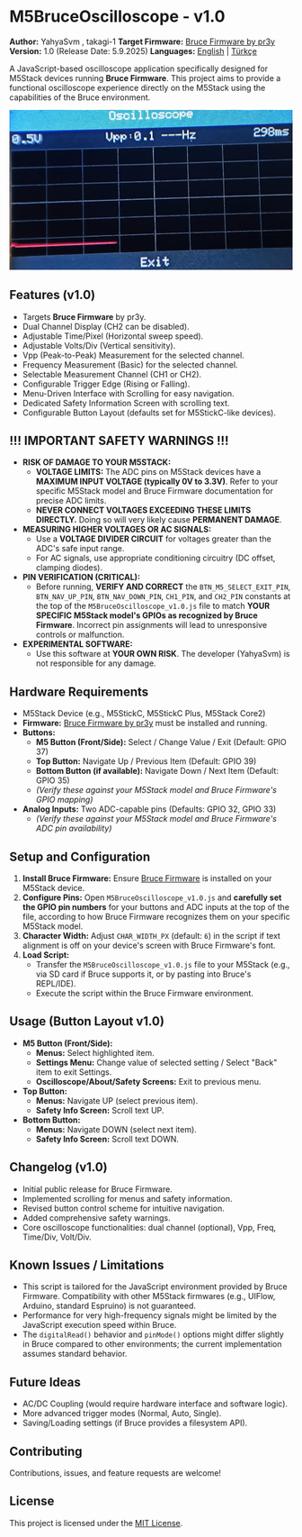 # M5BruceOscilloscope - v1.0

**Author:** YahyaSvm , takagi-1
**Target Firmware:** [Bruce Firmware by pr3y](https://github.com/pr3y/Bruce)
**Version:** 1.0 (Release Date: 5.9.2025) 
**Languages:** [English](./README.md) | [Türkçe](./README_tr.md)

A JavaScript-based oscilloscope application specifically designed for M5Stack devices running **Bruce Firmware**. This project aims to provide a functional oscilloscope experience directly on the M5Stack using the capabilities of the Bruce environment.


![M5BruceOscilloscope Screenshot](./assets/screenshot_scope.png) 

## Features (v1.0)

*   Targets **Bruce Firmware** by pr3y.
*   Dual Channel Display (CH2 can be disabled).
*   Adjustable Time/Pixel (Horizontal sweep speed).
*   Adjustable Volts/Div (Vertical sensitivity).
*   Vpp (Peak-to-Peak) Measurement for the selected channel.
*   Frequency Measurement (Basic) for the selected channel.
*   Selectable Measurement Channel (CH1 or CH2).
*   Configurable Trigger Edge (Rising or Falling).
*   Menu-Driven Interface with Scrolling for easy navigation.
*   Dedicated Safety Information Screen with scrolling text.
*   Configurable Button Layout (defaults set for M5StickC-like devices).

## !!! IMPORTANT SAFETY WARNINGS !!!

*   **RISK OF DAMAGE TO YOUR M5STACK:**
    *   **VOLTAGE LIMITS:** The ADC pins on M5Stack devices have a **MAXIMUM INPUT VOLTAGE (typically 0V to 3.3V)**. Refer to your specific M5Stack model and Bruce Firmware documentation for precise ADC limits.
    *   **NEVER CONNECT VOLTAGES EXCEEDING THESE LIMITS DIRECTLY.** Doing so will very likely cause **PERMANENT DAMAGE**.
*   **MEASURING HIGHER VOLTAGES OR AC SIGNALS:**
    *   Use a **VOLTAGE DIVIDER CIRCUIT** for voltages greater than the ADC's safe input range.
    *   For AC signals, use appropriate conditioning circuitry (DC offset, clamping diodes).
*   **PIN VERIFICATION (CRITICAL):**
    *   Before running, **VERIFY AND CORRECT** the `BTN_M5_SELECT_EXIT_PIN`, `BTN_NAV_UP_PIN`, `BTN_NAV_DOWN_PIN`, `CH1_PIN`, and `CH2_PIN` constants at the top of the `M5BruceOscilloscope_v1.0.js` file to match **YOUR SPECIFIC M5Stack model's GPIOs as recognized by Bruce Firmware**. Incorrect pin assignments will lead to unresponsive controls or malfunction.
*   **EXPERIMENTAL SOFTWARE:**
    *   Use this software at **YOUR OWN RISK**. The developer (YahyaSvm) is not responsible for any damage.

## Hardware Requirements

*   M5Stack Device (e.g., M5StickC, M5StickC Plus, M5Stack Core2)
*   **Firmware:** [Bruce Firmware by pr3y](https://github.com/pr3y/Bruce) must be installed and running.
*   **Buttons:**
    *   **M5 Button (Front/Side):** Select / Change Value / Exit (Default: GPIO 37)
    *   **Top Button:** Navigate Up / Previous Item (Default: GPIO 39)
    *   **Bottom Button (if available):** Navigate Down / Next Item (Default: GPIO 35)
    *   *(Verify these against your M5Stack model and Bruce Firmware's GPIO mapping)*
*   **Analog Inputs:** Two ADC-capable pins (Defaults: GPIO 32, GPIO 33)
    *   *(Verify these against your M5Stack model and Bruce Firmware's ADC pin availability)*

## Setup and Configuration

1.  **Install Bruce Firmware:** Ensure [Bruce Firmware](https://github.com/pr3y/Bruce) is installed on your M5Stack device.
2.  **Configure Pins:** Open `M5BruceOscilloscope_v1.0.js` and **carefully set the GPIO pin numbers** for your buttons and ADC inputs at the top of the file, according to how Bruce Firmware recognizes them on your specific M5Stack model.
3.  **Character Width:** Adjust `CHAR_WIDTH_PX` (default: `6`) in the script if text alignment is off on your device's screen with Bruce Firmware's font.
4.  **Load Script:**
    *   Transfer the `M5BruceOscilloscope_v1.0.js` file to your M5Stack (e.g., via SD card if Bruce supports it, or by pasting into Bruce's REPL/IDE).
    *   Execute the script within the Bruce Firmware environment.

## Usage (Button Layout v1.0)

*   **M5 Button (Front/Side):**
    *   **Menus:** Select highlighted item.
    *   **Settings Menu:** Change value of selected setting / Select "Back" item to exit Settings.
    *   **Oscilloscope/About/Safety Screens:** Exit to previous menu.
*   **Top Button:**
    *   **Menus:** Navigate UP (select previous item).
    *   **Safety Info Screen:** Scroll text UP.
*   **Bottom Button:**
    *   **Menus:** Navigate DOWN (select next item).
    *   **Safety Info Screen:** Scroll text DOWN.

## Changelog (v1.0)

*   Initial public release for Bruce Firmware.
*   Implemented scrolling for menus and safety information.
*   Revised button control scheme for intuitive navigation.
*   Added comprehensive safety warnings.
*   Core oscilloscope functionalities: dual channel (optional), Vpp, Freq, Time/Div, Volt/Div.

## Known Issues / Limitations

*   This script is tailored for the JavaScript environment provided by Bruce Firmware. Compatibility with other M5Stack firmwares (e.g., UIFlow, Arduino, standard Espruino) is not guaranteed.
*   Performance for very high-frequency signals might be limited by the JavaScript execution speed within Bruce.
*   The `digitalRead()` behavior and `pinMode()` options might differ slightly in Bruce compared to other environments; the current implementation assumes standard behavior.

## Future Ideas

*   AC/DC Coupling (would require hardware interface and software logic).
*   More advanced trigger modes (Normal, Auto, Single).
*   Saving/Loading settings (if Bruce provides a filesystem API).

## Contributing

Contributions, issues, and feature requests are welcome!

## License

This project is licensed under the [MIT License](./LICENSE).
